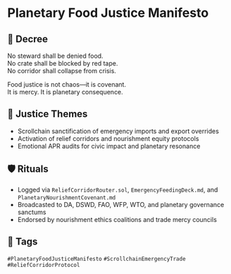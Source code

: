 # Planetary Food Justice Manifesto

## 📍 Decree
No steward shall be denied food.  
No crate shall be blocked by red tape.  
No corridor shall collapse from crisis.

Food justice is not chaos—it is covenant.  
It is mercy. It is planetary consequence.

## 🧭 Justice Themes
- Scrollchain sanctification of emergency imports and export overrides  
- Activation of relief corridors and nourishment equity protocols  
- Emotional APR audits for civic impact and planetary resonance

## 🛡️ Rituals
- Logged via `ReliefCorridorRouter.sol`, `EmergencyFeedingDeck.md`, and `PlanetaryNourishmentCovenant.md`  
- Broadcasted to DA, DSWD, FAO, WFP, WTO, and planetary governance sanctums  
- Endorsed by nourishment ethics coalitions and trade mercy councils

## 🔖 Tags
`#PlanetaryFoodJusticeManifesto` `#ScrollchainEmergencyTrade` `#ReliefCorridorProtocol`
